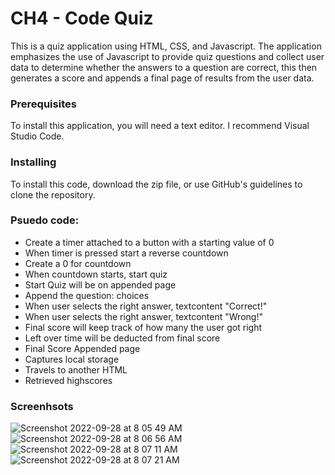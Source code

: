 # CH4 - Code Quiz
This is a quiz application using HTML, CSS, and Javascript. The application emphasizes the use of Javascript to provide quiz questions and collect user data to determine whether the answers to a question are correct, this then generates a score and appends a final page of results from the user data. 

### Prerequisites

To install this application, you will need a text editor. I recommend Visual Studio Code. 

### Installing

To install this code, download the zip file, or use GitHub's guidelines to clone the repository. 

### Psuedo code:  
* Create a timer attached to a button with a starting value of 0
* When timer is pressed start a reverse countdown
* Create a 0 for countdown 
* When countdown starts, start quiz
* Start Quiz will be on appended page
* Append the question: choices
* When user selects the right answer, textcontent "Correct!"
* When user selects the right answer, textcontent "Wrong!"
* Final score will keep track of how many the user got right 
* Left over time will be deducted from final score 
* Final Score Appended page 
* Captures local storage
* Travels to another HTML
* Retrieved highscores

### Screenhsots
![Screenshot 2022-09-28 at 8 05 49 AM](https://user-images.githubusercontent.com/99991291/192815629-ff321787-c749-4b17-a144-38fc48064097.png)
![Screenshot 2022-09-28 at 8 06 56 AM](https://user-images.githubusercontent.com/99991291/192815647-b1aaa752-e05a-4cba-b6a3-304ee7faad96.png)
![Screenshot 2022-09-28 at 8 07 11 AM](https://user-images.githubusercontent.com/99991291/192815660-d8cdc237-e10f-434e-b929-125d8835a487.png)
![Screenshot 2022-09-28 at 8 07 21 AM](https://user-images.githubusercontent.com/99991291/192815669-fd3cd123-0f03-4e63-9b04-5bb6e27c6e28.png)
